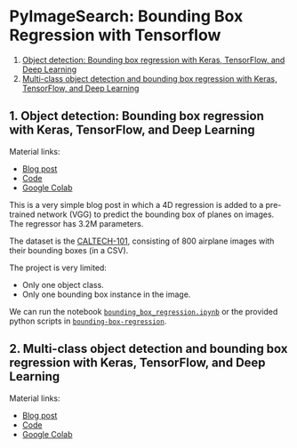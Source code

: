# PyImageSearch: Bounding Box Regression with Tensorflow

1. [Object detection: Bounding box regression with Keras, TensorFlow, and Deep Learning](https://pyimagesearch.com/2020/10/05/object-detection-bounding-box-regression-with-keras-tensorflow-and-deep-learning/?_ga=2.164853631.1777097551.1684564539-1295398344.1684564539)
2. [Multi-class object detection and bounding box regression with Keras, TensorFlow, and Deep Learning](https://pyimagesearch.com/2020/10/12/multi-class-object-detection-and-bounding-box-regression-with-keras-tensorflow-and-deep-learning/?_ga=2.67263313.1777097551.1684564539-1295398344.1684564539)

## 1. Object detection: Bounding box regression with Keras, TensorFlow, and Deep Learning

Material links:

- [Blog post](https://pyimagesearch.com/2020/10/05/object-detection-bounding-box-regression-with-keras-tensorflow-and-deep-learning/?_ga=2.164853631.1777097551.1684564539-1295398344.1684564539)
- [Code](https://pyimagesearch-code-downloads.s3-us-west-2.amazonaws.com/bounding-box-regression/bounding-box-regression.zip)
- [Google Colab](https://colab.research.google.com/drive/1vQ587yUumW0xEEPPj-6aYUPi1eYjshs2?usp=sharing)

This is a very simple blog post in which a 4D regression is added to a pre-trained network (VGG) to predict the bounding box of planes on images. The regressor has 3.2M parameters.

The dataset is the [CALTECH-101](https://data.caltech.edu/records/mzrjq-6wc02), consisting of 800 airplane images with their bounding boxes (in a CSV).

The project is very limited:

- Only one object class.
- Only one bounding box instance in the image.

We can run the notebook [`bounding_box_regression.ipynb`](./bounding_box_regression.ipynb) or the provided python scripts in [`bounding-box-regression`](./bounding-box-regression).

## 2. Multi-class object detection and bounding box regression with Keras, TensorFlow, and Deep Learning

Material links:

- [Blog post](https://www.pyimagesearch.com/2020/10/12/multi-class-object-detection-and-bounding-box-regression-with-keras-tensorflow-and-deep-learning/?_ga=2.72423251.1777097551.1684564539-1295398344.1684564539)
- [Code](https://pyimagesearch-code-downloads.s3-us-west-2.amazonaws.com/multi-class-bbox-regression/multi-class-bbox-regression.zip)
- [Google Colab](https://colab.research.google.com/drive/1U8N3pJPIHzRuhhZ8K2Rxh0wmCgftVPEb?usp=sharing)

